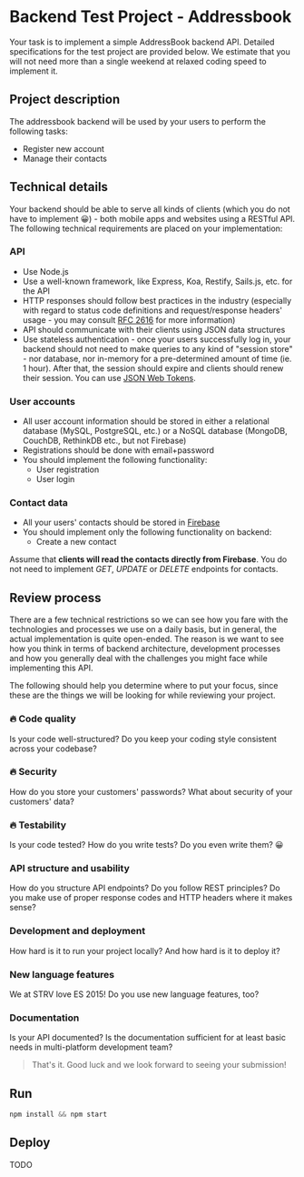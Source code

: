 [firebase-url]: https://firebase.com
[rfc-http-url]: https://www.ietf.org/rfc/rfc2616.txt
[jwt-url]: http://jwt.io

# Backend Test Project - Addressbook

Your task is to implement a simple AddressBook backend API. Detailed specifications for the test project are provided below. We estimate that you will not need more than a single weekend at relaxed coding speed to implement it.

## Project description

The addressbook backend will be used by your users to perform the following tasks:

- Register new account
- Manage their contacts

## Technical details

Your backend should be able to serve all kinds of clients (which you do not have to implement 😀) - both mobile apps and websites using a RESTful API. The following technical requirements are placed on your implementation:

### API

- Use Node.js
- Use a well-known framework, like Express, Koa, Restify, Sails.js, etc. for the API
- HTTP responses should follow best practices in the industry (especially with regard to status code definitions and request/response headers' usage - you may consult [RFC 2616][rfc-http-url] for more information)
- API should communicate with their clients using JSON data structures
- Use stateless authentication - once your users successfully log in, your backend should not need to make queries to any kind of "session store" - nor database, nor in-memory for a pre-determined amount of time (ie. 1 hour). After that, the session should expire and clients should renew their session. You can use [JSON Web Tokens][jwt-url].

### User accounts

- All user account information should be stored in either a relational database (MySQL, PostgreSQL, etc.) or a NoSQL database (MongoDB, CouchDB, RethinkDB etc., but not Firebase)
- Registrations should be done with email+password
- You should implement the following functionality:
  - User registration
  - User login

### Contact data

- All your users' contacts should be stored in [Firebase][firebase-url]
- You should implement only the following functionality on backend:
  - Create a new contact

Assume that **clients will read the contacts directly from Firebase**. You do not need to implement *GET*, *UPDATE* or *DELETE* endpoints for contacts.

## Review process

There are a few technical restrictions so we can see how you fare with the technologies and processes we use on a daily basis, but in general, the actual implementation is quite open-ended. The reason is we want to see how you think in terms of backend architecture, development processes and how you generally deal with the challenges you might face while implementing this API.

The following should help you determine where to put your focus, since these are the things we will be looking for while reviewing your project.

### 🔥 Code quality

Is your code well-structured? Do you keep your coding style consistent across your codebase?

### 🔥 Security

How do you store your customers' passwords? What about security of your customers' data?

### 🔥 Testability

Is your code tested? How do you write tests? Do you even write them? 😀

### API structure and usability

How do you structure API endpoints? Do you follow REST principles? Do you make use of proper response codes and HTTP headers where it makes sense?

### Development and deployment

How hard is it to run your project locally? And how hard is it to deploy it?

### New language features

We at STRV love ES 2015! Do you use new language features, too?

### Documentation

Is your API documented? Is the documentation sufficient for at least basic needs in multi-platform development team?

> That's it. Good luck and we look forward to seeing your submission!


## Run

```javascript
npm install && npm start
```

## Deploy

TODO



